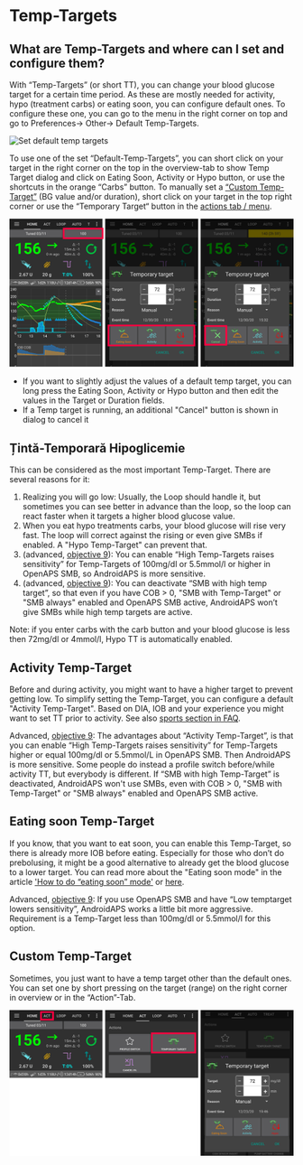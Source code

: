 # Temp-Targets

## What are Temp-Targets and where can I set and configure them?

With “Temp-Targets” (or short TT), you can change your blood glucose target for a certain time period. As these are mostly needed for activity, hypo (treatment carbs) or eating soon, you can configure default ones. To configure these one, you can go to the menu in the right corner on top and go to Preferences-> Other-> Default Temp-Targets.

![Set default temp targets](../images/TempTarget_Default.png)

To use one of the set “Default-Temp-Targets”, you can short click on your target in the right corner on the top in the overview-tab to show Temp Target dialog and click on Eating Soon, Activity or Hypo button, or use the shortcuts in the orange “Carbs” button. To manually set a [“Custom Temp-Target”](../Usage/temptarget.md#custom-temp-target) (BG value and/or duration), short click on your target in the top right corner or use the “Temporary Target“ button in the [actions tab / menu](../Configuration/Config-Builder#actions).

![Set temp target](../images/TempTarget_Set2.png)

- If you want to slightly adjust the values of a default temp target, you can long press the Eating Soon, Activity or Hypo button and then edit the values in the Target or Duration fields.
- If a Temp target is running, an additional "Cancel" button is shown in dialog to cancel it

## Țintă-Temporară Hipoglicemie

This can be considered as the most important Temp-Target. There are several reasons for it:

1. Realizing you will go low: Usually, the Loop should handle it, but sometimes you can see better in advance than the loop, so the loop can react faster when it targets a higher blood glucose value.
2. When you eat hypo treatments carbs, your blood glucose will rise very fast. The loop will correct against the rising or even give SMBs if enabled. A "Hypo Temp-Target" can prevent that. 
3. (advanced, [objective 9](../Usage/Objectives.md#objective-9-enabling-additional-oref1-features-for-daytime-use-such-as-super-micro-bolus-smb)): You can enable “High Temp-Targets raises sensitivity” for Temp-Targets of 100mg/dl or 5.5mmol/l or higher in OpenAPS SMB, so AndroidAPS is more sensitive.
4. (advanced, [objective 9](../Usage/Objectives.md#objective-9-enabling-additional-oref1-features-for-daytime-use-such-as-super-micro-bolus-smb)): You can deactivate “SMB with high temp target”, so that even if you have COB > 0, "SMB with Temp-Target" or "SMB always" enabled and OpenAPS SMB active, AndroidAPS won’t give SMBs while high temp targets are active.

Note: if you enter carbs with the carb button and your blood glucose is less then 72mg/dl or 4mmol/l, Hypo TT is automatically enabled.

## Activity Temp-Target

Before and during activity, you might want to have a higher target to prevent getting low. To simplify setting the Temp-Target, you can configure a default "Activity Temp-Target". Based on DIA, IOB and your experience you might want to set TT prior to activity. See also [sports section in FAQ](../Getting-Started/FAQ.md#sports).

Advanced, [objective 9](../Usage/Objectives.md#objective-9-enabling-additional-oref1-features-for-daytime-use-such-as-super-micro-bolus-smb): The advantages about “Activity Temp-Target”, is that you can enable “High Temp-Targets raises sensitivity” for Temp-Targets higher or equal 100mg/dl or 5.5mmol/L in OpenAPS SMB. Then AndroidAPS is more sensitive. Some people do instead a profile switch before/while activity TT, but everybody is different. If “SMB with high Temp-Target” is deactivated, AndroidAPS won't use SMBs, even with COB > 0, "SMB with Temp-Target" or "SMB always" enabled and OpenAPS SMB active.

## Eating soon Temp-Target

If you know, that you want to eat soon, you can enable this Temp-Target, so there is already more IOB before eating. Especially for those who don’t do prebolusing, it might be a good alternative to already get the blood glucose to a lower target. You can read more about the "Eating soon mode" in the article ['How to do “eating soon” mode'](https://diyps.org/2015/03/26/how-to-do-eating-soon-mode-diyps-lessons-learned/) or [here](https://diyps.org/tag/eating-soon-mode/).

Advanced, [objective 9](../Usage/Objectives.md#objective-9-enabling-additional-oref1-features-for-daytime-use-such-as-super-micro-bolus-smb): If you use OpenAPS SMB and have “Low temptarget lowers sensitivity”, AndroidAPS works a little bit more aggressive. Requirement is a Temp-Target less than 100mg/dl or 5.5mmol/l for this option.

## Custom Temp-Target

Sometimes, you just want to have a temp target other than the default ones. You can set one by short pressing on the target (range) on the right corner in overview or in the “Action”-Tab.

![Set temp target through Action tab](../images/TempTarget_ActionTab.png)